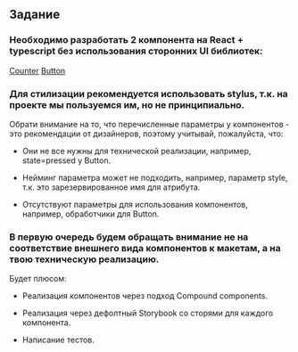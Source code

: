 ## Задание

### Необходимо разработать 2 компонента на React + typescript без использования сторонних UI библиотек:
[Counter](https://www.figma.com/design/2xkemfNPpM2xel9SWIWb77/%D0%A2%D0%B5%D1%81%D1%82%D0%BE%D0%B2%D0%BE%D0%B5-%D0%B7%D0%B0%D0%B4%D0%B0%D0%BD%D0%B8%D0%B5-%D0%BD%D0%B0-%D0%BA%D0%BE%D0%BC%D0%BF%D0%BE%D0%BD%D0%B5%D0%BD%D1%82%D1%8B?node-id=0-1&t=FNMQKNQZivyhvgI4-1)
[Button](https://www.figma.com/design/2xkemfNPpM2xel9SWIWb77/%D0%A2%D0%B5%D1%81%D1%82%D0%BE%D0%B2%D0%BE%D0%B5-%D0%B7%D0%B0%D0%B4%D0%B0%D0%BD%D0%B8%D0%B5-%D0%BD%D0%B0-%D0%BA%D0%BE%D0%BC%D0%BF%D0%BE%D0%BD%D0%B5%D0%BD%D1%82%D1%8B?node-id=1-1418)

### Для стилизации рекомендуется использовать stylus, т.к. на проекте мы пользуемся им, но не принципиально.

Обрати внимание на то, что перечисленные параметры у компонентов - это рекомендации от дизайнеров, поэтому учитывай, пожалуйста, что:

- Они не все нужны для технической реализации, например, state=pressed у Button.

- Нейминг параметра может не подходить, например, параметр style, т.к. это зарезервированное имя для атрибута.

- Отсутствуют параметры для использования компонентов, например, обработчики для Button.

### В первую очередь будем обращать внимание не на соответствие внешнего вида компонентов к макетам, а на твою техническую реализацию.

Будет плюсом:

- Реализация компонентов через подход Compound components.

- Реализация через дефолтный Storybook со сторями для каждого компонента.

- Написание тестов.
